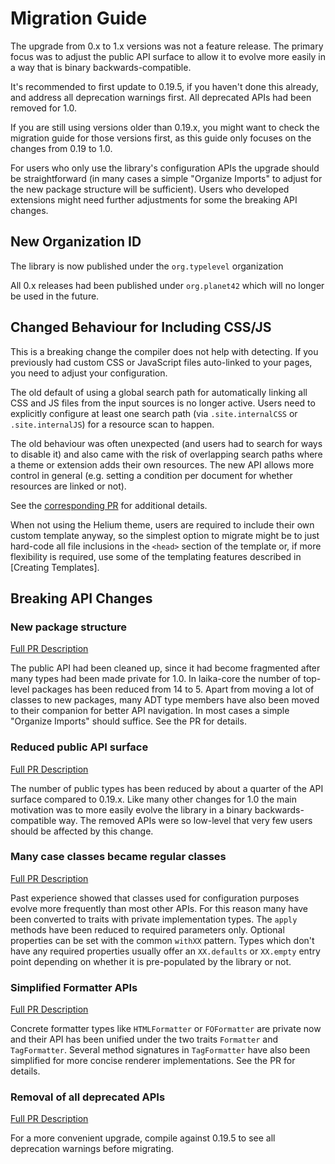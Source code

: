 
Migration Guide
===============

The upgrade from 0.x to 1.x versions was not a feature release. The primary focus was to adjust the public API surface to allow it to evolve more easily in a way that is binary backwards-compatible.

It's recommended to first update to 0.19.5, if you haven't done this already, and address all deprecation warnings first. All deprecated APIs had been removed for 1.0.

If you are still using versions older than 0.19.x, you might want to check the migration guide for those versions first,
as this guide only focuses on the changes from 0.19 to 1.0.

For users who only use the library's configuration APIs the upgrade should be straightforward (in many cases a simple "Organize Imports" to adjust for the new package structure will be sufficient). Users who developed extensions might need further adjustments for some the breaking API changes.


New Organization ID
-------------------

The library is now published under the `org.typelevel` organization

All 0.x releases had been published under `org.planet42` which will no longer be used in the future.


Changed Behaviour for Including CSS/JS
--------------------------------------

This is a breaking change the compiler does not help with detecting. If you previously had custom CSS or JavaScript files auto-linked to your pages, you need to adjust your configuration.

The old default of using a global search path for automatically linking all CSS and JS files from the input sources is no longer active. Users need to explicitly configure at least one search path (via `.site.internalCSS` or `.site.internalJS`) for a resource scan to happen.

The old behaviour was often unexpected (and users had to search for ways to disable it) and also came with the risk of overlapping search paths where a theme or extension adds their own resources. The new API allows more control in general (e.g. setting a condition per document for whether resources are linked or not).

See the [corresponding PR](https://github.com/typelevel/Laika/pull/511) for additional details.

When not using the Helium theme, users are required to include their own custom template anyway,
so the simplest option to migrate might be to just hard-code all file inclusions in the `<head>` section
of the template or, if more flexibility is required, use some of the templating features described in [Creating Templates].


Breaking API Changes
--------------------

### New package structure

[Full PR Description](https://github.com/typelevel/Laika/pull/533)

The public API had been cleaned up, since it had become fragmented after many types had been made private for 1.0. In laika-core the number of top-level packages has been reduced from 14 to 5. Apart from moving a lot of classes to new packages, many ADT type members have also been moved to their companion for better API navigation. In most cases a simple "Organize Imports" should suffice. See the PR for details.

### Reduced public API surface

[Full PR Description](https://github.com/typelevel/Laika/pull/452)

The number of public types has been reduced by about a quarter of the API surface compared to 0.19.x. Like many other changes for 1.0 the main motivation was to more easily evolve the library in a binary backwards-compatible way. The removed APIs were so low-level that very few users should be affected by this change.

### Many case classes became regular classes

[Full PR Description](https://github.com/typelevel/Laika/pull/482)

Past experience showed that classes used for configuration purposes evolve more frequently than most other APIs. For this reason many have been converted to traits with private implementation types. The `apply` methods have been reduced to required parameters only. Optional properties can be set with the common `withXX` pattern. Types which don't have any required properties usually offer an `XX.defaults` or `XX.empty` entry point depending on whether it is pre-populated by the library or not.

### Simplified Formatter APIs

[Full PR Description](https://github.com/typelevel/Laika/pull/523)

Concrete formatter types like `HTMLFormatter` or `FOFormatter` are private now and their API has been unified 
under the two traits `Formatter` and `TagFormatter`. 
Several method signatures in `TagFormatter` have also been simplified for more concise renderer implementations.
See the PR for details.

### Removal of all deprecated APIs

[Full PR Description](https://github.com/typelevel/Laika/pull/429)

For a more convenient upgrade, compile against 0.19.5 to see all deprecation warnings before migrating.
